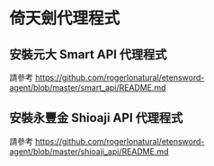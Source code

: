 # 倚天劍代理程式


## 安裝元大 Smart API 代理程式

請參考 https://github.com/rogerlonatural/etensword-agent/blob/master/smart_api/README.md

## 安裝永豐金 Shioaji API 代理程式

請參考 https://github.com/rogerlonatural/etensword-agent/blob/master/shioaji_api/README.md

